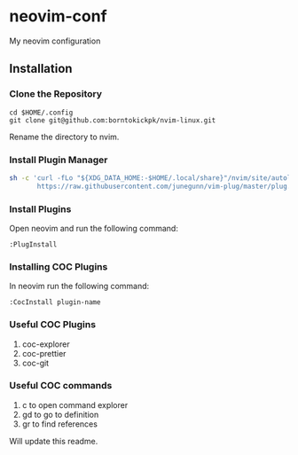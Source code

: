 # neovim-conf
My neovim configuration

## Installation
### Clone the Repository
```
cd $HOME/.config
git clone git@github.com:borntokickpk/nvim-linux.git
```
Rename the directory to nvim.
### Install Plugin Manager

```sh
sh -c 'curl -fLo "${XDG_DATA_HOME:-$HOME/.local/share}"/nvim/site/autoload/plug.vim --create-dirs \
       https://raw.githubusercontent.com/junegunn/vim-plug/master/plug.vim'
```

### Install Plugins
Open neovim and run the following command:
```
:PlugInstall
```
### Installing COC Plugins
In neovim run the following command:
```
:CocInstall plugin-name
```
### Useful COC Plugins
1. coc-explorer
2. coc-prettier
3. coc-git
### Useful COC commands
1. <space>c to open command explorer
2. gd to go to definition
3. gr to find references

Will update this readme.
